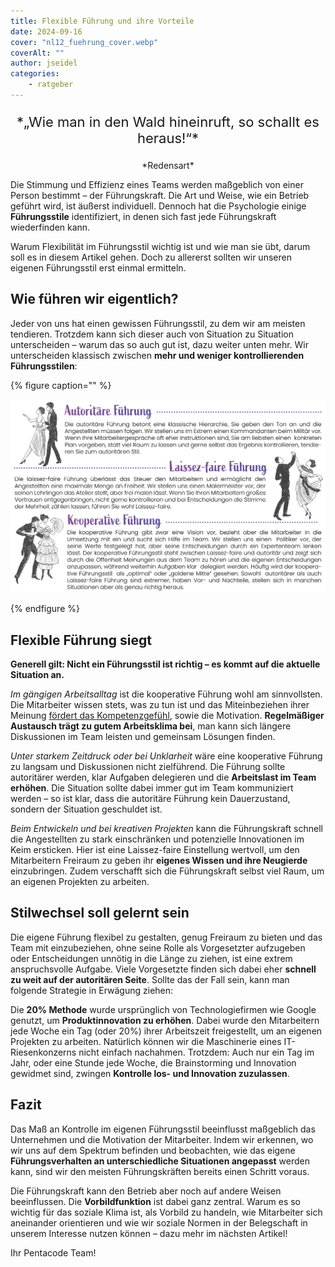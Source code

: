 ```yaml
---
title: Flexible Führung und ihre Vorteile
date: 2024-09-16
cover: "nl12_fuehrung_cover.webp"
coverAlt: ""
author: jseidel
categories:
    - ratgeber
---
```


<p style="text-align: center; font-size: 22px;"> *„Wie man in den Wald hineinruft,
so schallt es heraus!“* </p>

<p style="text-align: center"> *Redensart*  </p>


Die Stimmung und Effizienz eines Teams werden maßgeblich von einer Person bestimmt – der Führungskraft. Die Art und Weise, wie ein Betrieb geführt wird, ist äußerst individuell. Dennoch hat die Psychologie einige **Führungsstile** identifiziert, in denen sich fast jede Führungskraft wiederfinden kann.

Warum Flexibilität im Führungsstil wichtig ist und wie man sie übt, darum soll es in diesem Artikel gehen. Doch zu allererst sollten wir unseren eigenen Führungsstil erst einmal ermitteln.


## Wie führen wir eigentlich?

Jeder von uns hat einen gewissen Führungsstil, zu dem wir am meisten tendieren. Trotzdem kann sich dieser auch von Situation zu Situation unterscheiden – warum das so auch gut ist, dazu weiter unten mehr. Wir unterscheiden klassisch zwischen **mehr und weniger kontrollierenden Führungsstilen**:


{% figure caption="" %}

<img src="nl12_fuehrung.webp"/>

{% endfigure %}

## Flexible Führung siegt

**Generell gilt: Nicht ein Führungsstil ist richtig – es kommt auf die aktuelle Situation an.**

*Im gängigen Arbeitsalltag* ist die kooperative Führung wohl am sinnvollsten. Die Mitarbeiter wissen stets, was zu tun ist und das Miteinbeziehen ihrer Meinung [fördert das Kompetenzgefühl](/blog/motivation_8_unterforderung/), sowie die Motivation. **Regelmäßiger Austausch trägt zu gutem Arbeitsklima bei**, man kann sich längere Diskussionen im Team leisten und gemeinsam Lösungen finden. 

*Unter starkem Zeitdruck oder bei Unklarheit* wäre eine kooperative Führung zu langsam und Diskussionen nicht zielführend. Die Führung sollte autoritärer werden, klar Aufgaben delegieren und die **Arbeitslast im Team erhöhen**. Die Situation sollte dabei immer gut im Team kommuniziert werden – so ist klar, dass die autoritäre Führung kein Dauerzustand, sondern der Situation geschuldet ist. 

*Beim Entwickeln und bei kreativen Projekten* kann die Führungskraft schnell die Angestellten zu stark einschränken und potenzielle Innovationen im Keim ersticken. Hier ist eine Laissez-faire Einstellung wertvoll, um den Mitarbeitern Freiraum zu geben ihr **eigenes Wissen und ihre Neugierde** einzubringen. Zudem verschafft sich die Führungskraft selbst viel Raum, um an eigenen Projekten zu arbeiten.

## Stilwechsel soll gelernt sein

Die eigene Führung flexibel zu gestalten, genug Freiraum zu bieten und das Team mit einzubeziehen, ohne seine Rolle als Vorgesetzter aufzugeben oder Entscheidungen unnötig in die Länge zu ziehen, ist eine extrem anspruchsvolle Aufgabe. Viele Vorgesetzte finden sich dabei eher **schnell zu weit auf der autoritären Seite**. Sollte das der Fall sein, kann man folgende Strategie in Erwägung ziehen:

Die **20% Methode** wurde ursprünglich von Technologiefirmen wie Google genutzt, um **Produktinnovation zu erhöhen**. Dabei wurde den Mitarbeitern jede Woche ein Tag (oder 20%) ihrer Arbeitszeit freigestellt, um an eigenen Projekten zu arbeiten. Natürlich können wir die Maschinerie eines IT-Riesenkonzerns nicht einfach nachahmen. Trotzdem: Auch nur ein Tag im Jahr, oder eine Stunde jede Woche, die Brainstorming und Innovation gewidmet sind, zwingen **Kontrolle los- und Innovation zuzulassen**. 

## Fazit

Das Maß an Kontrolle im eigenen Führungsstil beeinflusst maßgeblich das Unternehmen und die Motivation der Mitarbeiter. Indem wir erkennen, wo wir uns auf dem Spektrum befinden und beobachten, wie das eigene **Führungsverhalten an unterschiedliche Situationen angepasst** werden kann, sind wir  den meisten Führungskräften bereits einen Schritt voraus.

Die Führungskraft kann den Betrieb aber noch auf andere Weisen beeinflussen. Die **Vorbildfunktion** ist dabei ganz zentral. Warum es so wichtig für das soziale Klima ist, als Vorbild zu handeln, wie Mitarbeiter sich aneinander orientieren und wie wir soziale Normen in der Belegschaft in unserem Interesse nutzen können – dazu mehr im nächsten Artikel!


Ihr Pentacode Team!
